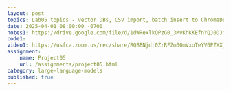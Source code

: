 ```yaml
---
layout: post
topics: Lab05 topics - vector DBs, CSV import, batch insert to ChromaDB
date: 2025-04-01 08:00:00 -0700
notes1: https://drive.google.com/file/d/1dWRexlkQPzG0_3MvKhKKEfnYQJ0DJmaB/view?usp=sharing
code1: 
video1: https://usfca.zoom.us/rec/share/RQBBNjdr0ZrRFZm30mVxoTeYV6PZXX_8P9AY1X1vJANpmQ7Gx4zZuoz2BarPZ5iL.j_Q3vDlfdLOKZiWO
assignment:
    name: Project05
    url: /assignments/project05.html
category: large-language-models
published: true
---
```

